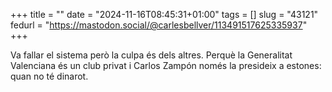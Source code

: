 +++
title = ""
date = "2024-11-16T08:45:31+01:00"
tags = []
slug = "43121"
fedurl = "https://mastodon.social/@carlesbellver/113491517625335937"
+++

Va fallar el sistema però la culpa és dels altres. Perquè la Generalitat Valenciana és un club privat i Carlos Zampón només la presideix a estones: quan no té dinarot.
